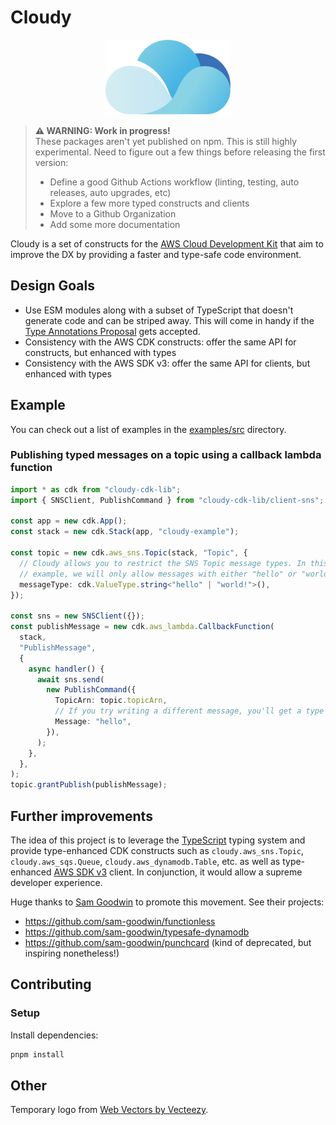# Cloudy

<p align="center">
<img src="docs/cloudy.svg" height="120">
</p>

> **⚠ WARNING: Work in progress!**  
> These packages aren't yet published on npm. This is still highly experimental.
> Need to figure out a few things before releasing the first version:
>
> - Define a good Github Actions workflow (linting, testing, auto releases, auto upgrades, etc)
> - Explore a few more typed constructs and clients
> - Move to a Github Organization
> - Add some more documentation

Cloudy is a set of constructs for the [AWS Cloud Development Kit](https://github.com/aws/aws-cdk) that aim to improve the DX by providing a faster and type-safe code environment.

## Design Goals

- Use ESM modules along with a subset of TypeScript that doesn't generate code and can be striped away. This will come in handy if the [Type Annotations Proposal](https://github.com/tc39/proposal-type-annotations) gets accepted.
- Consistency with the AWS CDK constructs: offer the same API for constructs, but enhanced with types
- Consistency with the AWS SDK v3: offer the same API for clients, but enhanced with types

## Example

You can check out a list of examples in the [examples/src](examples/src) directory.

### Publishing typed messages on a topic using a callback lambda function

```ts
import * as cdk from "cloudy-cdk-lib";
import { SNSClient, PublishCommand } from "cloudy-cdk-lib/client-sns";

const app = new cdk.App();
const stack = new cdk.Stack(app, "cloudy-example");

const topic = new cdk.aws_sns.Topic(stack, "Topic", {
  // Cloudy allows you to restrict the SNS Topic message types. In this
  // example, we will only allow messages with either "hello" or "world!".
  messageType: cdk.ValueType.string<"hello" | "world!">(),
});

const sns = new SNSClient({});
const publishMessage = new cdk.aws_lambda.CallbackFunction(
  stack,
  "PublishMessage",
  {
    async handler() {
      await sns.send(
        new PublishCommand({
          TopicArn: topic.topicArn,
          // If you try writing a different message, you'll get a type error.
          Message: "hello",
        }),
      );
    },
  },
);
topic.grantPublish(publishMessage);
```

## Further improvements

The idea of this project is to leverage the [TypeScript](https://www.typescriptlang.org/) typing system and provide type-enhanced CDK constructs such as `cloudy.aws_sns.Topic`, `cloudy.aws_sqs.Queue`, `cloudy.aws_dynamodb.Table`, etc. as well as type-enhanced [AWS SDK v3](https://docs.aws.amazon.com/AWSJavaScriptSDK/v3/latest/index.html) client. In conjunction, it would allow a supreme developer experience.

Huge thanks to [Sam Goodwin](https://github.com/sam-goodwin) to promote this movement. See their projects:

- https://github.com/sam-goodwin/functionless
- https://github.com/sam-goodwin/typesafe-dynamodb
- https://github.com/sam-goodwin/punchcard (kind of deprecated, but inspiring nonetheless!)

## Contributing

### Setup

Install dependencies:

```sh
pnpm install
```

## Other

Temporary logo from <a href="https://www.vecteezy.com/free-vector/web">Web Vectors by Vecteezy</a>.
